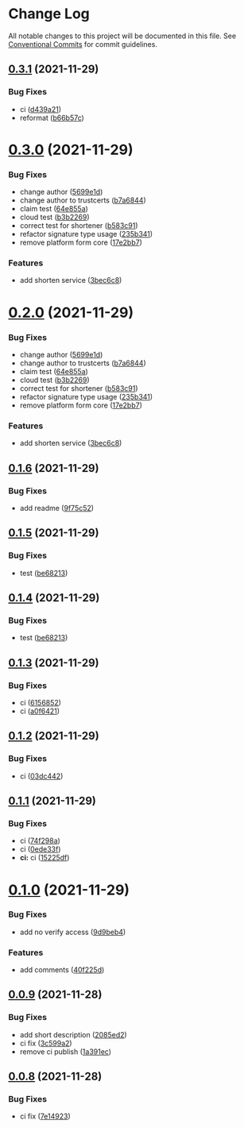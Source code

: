 # Change Log

All notable changes to this project will be documented in this file.
See [Conventional Commits](https://conventionalcommits.org) for commit guidelines.

## [0.3.1](https://github.com/trustcerts/sdk/compare/v0.3.0...v0.3.1) (2021-11-29)


### Bug Fixes

* ci ([d439a21](https://github.com/trustcerts/sdk/commit/d439a219c5bf3b618af1c7307d1ff30a9f9e6a25))
* reformat ([b66b57c](https://github.com/trustcerts/sdk/commit/b66b57cb15f74dca6ebbcc8e3ca5dd03d6e942d1))





# [0.3.0](https://github.com/trustcerts/sdk/compare/v0.1.6...v0.3.0) (2021-11-29)


### Bug Fixes

* change author ([5699e1d](https://github.com/trustcerts/sdk/commit/5699e1d18d219fb7dbaa9f49cc4ed24f85973fc2))
* change author to trustcerts ([b7a6844](https://github.com/trustcerts/sdk/commit/b7a68442b4ea2f345788d62520e001aade36aabb))
* claim test ([64e855a](https://github.com/trustcerts/sdk/commit/64e855a5e69bb3858a98889cbc6dae7011ed0ce2))
* cloud test ([b3b2269](https://github.com/trustcerts/sdk/commit/b3b226942568f8124975c77e41b27f0f09d47fcf))
* correct test for shortener ([b583c91](https://github.com/trustcerts/sdk/commit/b583c911e5f458d3456b24e24788d5d57ea9d583))
* refactor signature type usage ([235b341](https://github.com/trustcerts/sdk/commit/235b34150f7a1c1912f3ab2fe956fd15ad8bef0b))
* remove platform form core ([17e2bb7](https://github.com/trustcerts/sdk/commit/17e2bb73942dca9d892ed58b5fd348e5fdf15e4e))


### Features

* add shorten service ([3bec6c8](https://github.com/trustcerts/sdk/commit/3bec6c80509c2e27314def9b0089c9d8f240e60e))





# [0.2.0](https://github.com/trustcerts/sdk/compare/v0.1.6...v0.2.0) (2021-11-29)


### Bug Fixes

* change author ([5699e1d](https://github.com/trustcerts/sdk/commit/5699e1d18d219fb7dbaa9f49cc4ed24f85973fc2))
* change author to trustcerts ([b7a6844](https://github.com/trustcerts/sdk/commit/b7a68442b4ea2f345788d62520e001aade36aabb))
* claim test ([64e855a](https://github.com/trustcerts/sdk/commit/64e855a5e69bb3858a98889cbc6dae7011ed0ce2))
* cloud test ([b3b2269](https://github.com/trustcerts/sdk/commit/b3b226942568f8124975c77e41b27f0f09d47fcf))
* correct test for shortener ([b583c91](https://github.com/trustcerts/sdk/commit/b583c911e5f458d3456b24e24788d5d57ea9d583))
* refactor signature type usage ([235b341](https://github.com/trustcerts/sdk/commit/235b34150f7a1c1912f3ab2fe956fd15ad8bef0b))
* remove platform form core ([17e2bb7](https://github.com/trustcerts/sdk/commit/17e2bb73942dca9d892ed58b5fd348e5fdf15e4e))


### Features

* add shorten service ([3bec6c8](https://github.com/trustcerts/sdk/commit/3bec6c80509c2e27314def9b0089c9d8f240e60e))





## [0.1.6](https://github.com/trustcerts/sdk/compare/v0.1.5...v0.1.6) (2021-11-29)


### Bug Fixes

* add readme ([9f75c52](https://github.com/trustcerts/sdk/commit/9f75c52f72a56edf007f4202193c8aabd286df58))





## [0.1.5](https://github.com/trustcerts/sdk/compare/v0.1.3...v0.1.5) (2021-11-29)


### Bug Fixes

* test ([be68213](https://github.com/trustcerts/sdk/commit/be6821338d80b07153dfabf5cc605863cc00bdd0))





## [0.1.4](https://github.com/trustcerts/sdk/compare/v0.1.3...v0.1.4) (2021-11-29)


### Bug Fixes

* test ([be68213](https://github.com/trustcerts/sdk/commit/be6821338d80b07153dfabf5cc605863cc00bdd0))





## [0.1.3](https://github.com/trustcerts/sdk/compare/v0.1.2...v0.1.3) (2021-11-29)


### Bug Fixes

* ci ([6156852](https://github.com/trustcerts/sdk/commit/615685238ee603caccc2118170be98f6df954aab))
* ci ([a0f6421](https://github.com/trustcerts/sdk/commit/a0f6421f660cc6a8056c46ca818e6660f6bf341a))





## [0.1.2](https://github.com/trustcerts/sdk/compare/v0.1.1...v0.1.2) (2021-11-29)


### Bug Fixes

* ci ([03dc442](https://github.com/trustcerts/sdk/commit/03dc442e8cfe757c26d3171f15bceaa7c962784c))





## [0.1.1](https://github.com/trustcerts/sdk/compare/v0.1.0...v0.1.1) (2021-11-29)


### Bug Fixes

* ci ([74f298a](https://github.com/trustcerts/sdk/commit/74f298ac039d8f01ff13699d97da3b3551916738))
* ci ([0ede33f](https://github.com/trustcerts/sdk/commit/0ede33f27be90b609241192e0e873c02087a26ac))
* **ci:** ci ([15225df](https://github.com/trustcerts/sdk/commit/15225df3d894906bead2a248bc9acb9f1c175bd0))





# [0.1.0](https://github.com/trustcerts/sdk/compare/v0.0.9...v0.1.0) (2021-11-29)


### Bug Fixes

* add no verify access ([9d9beb4](https://github.com/trustcerts/sdk/commit/9d9beb4525045f9c381194984e1d0110c00f4264))


### Features

* add comments ([40f225d](https://github.com/trustcerts/sdk/commit/40f225d9f5066ecbdce9b4db38bb34ed65919782))





## [0.0.9](https://github.com/trustcerts/sdk/compare/v0.0.8...v0.0.9) (2021-11-28)


### Bug Fixes

* add short description ([2085ed2](https://github.com/trustcerts/sdk/commit/2085ed2ec90c58cffbf2521985fc68666ba42c04))
* ci fix ([3c599a2](https://github.com/trustcerts/sdk/commit/3c599a287625e5f71632ae62e61f9e17327597bc))
* remove ci publish ([1a391ec](https://github.com/trustcerts/sdk/commit/1a391ec3e28c0839654b9862564aecf4f421dc8f))





## [0.0.8](https://github.com/trustcerts/sdk/compare/v0.0.8-beta.0...v0.0.8) (2021-11-28)


### Bug Fixes

* ci fix ([7e14923](https://github.com/trustcerts/sdk/commit/7e149237b3c56145937984536e8d2544df456797))

